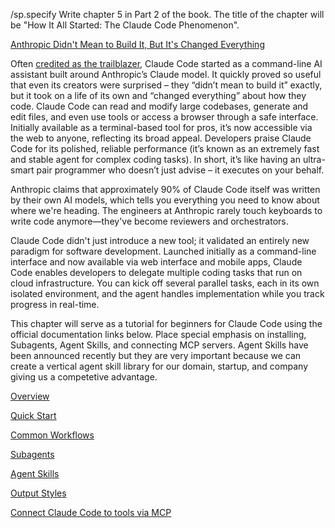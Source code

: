 /sp.specify Write chapter 5 in Part 2 of the book. The title of the chapter will be "How It All Started: The Claude Code Phenomenon".

[Anthropic Didn't Mean to Build It, But It's Changed Everything](https://www.pcmag.com/news/claude-code-creator-we-didnt-mean-to-build-it-but-its-changed-everything)

Often [credited as the trailblazer](https://www.startuphub.ai/ai-news/ai-video/2025/claude-code-ushers-in-a-new-era-of-agentic-programming/), Claude Code started as a command-line AI assistant built around Anthropic’s Claude model. It quickly proved so useful that even its creators were surprised – they “didn’t mean to build it” exactly, but it took on a life of its own and “changed everything” about how they code. Claude Code can read and modify large codebases, generate and edit files, and even use tools or access a browser through a safe interface. Initially available as a terminal-based tool for pros, it’s now accessible via the web to anyone, reflecting its broad appeal. Developers praise Claude Code for its polished, reliable performance (it’s known as an extremely fast and stable agent for complex coding tasks). In short, it’s like having an ultra-smart pair programmer who doesn’t just advise – it executes on your behalf.

Anthropic claims that approximately 90% of Claude Code itself was written by their own AI models, which tells you everything you need to know about where we're heading. The engineers at Anthropic rarely touch keyboards to write code anymore—they've become reviewers and orchestrators.

Claude Code didn't just introduce a new tool; it validated an entirely new paradigm for software development. Launched initially as a command-line interface and now available via web interface and mobile apps, Claude Code enables developers to delegate multiple coding tasks that run on cloud infrastructure. You can kick off several parallel tasks, each in its own isolated environment, and the agent handles implementation while you track progress in real-time.

This chapter will serve as a tutorial for beginners for Claude Code using the official documentation links below. Place special emphasis on installing, Subagents, Agent Skills, and connecting MCP servers. Agent Skills have been announced recently but they are very important because we can create a vertical agent skill library for our domain, startup, and company giving us a competetive advantage.

[Overview](https://docs.claude.com/en/docs/claude-code/overview)

[Quick Start](https://docs.claude.com/en/docs/claude-code/quickstart)

[Common Workflows](https://docs.claude.com/en/docs/claude-code/common-workflows)

[Subagents](https://docs.claude.com/en/docs/claude-code/sub-agents)

[Agent Skills](https://docs.claude.com/en/docs/claude-code/skills)

[Output Styles](https://docs.claude.com/en/docs/claude-code/output-styles)

[Connect Claude Code to tools via MCP](https://docs.claude.com/en/docs/claude-code/mcp)